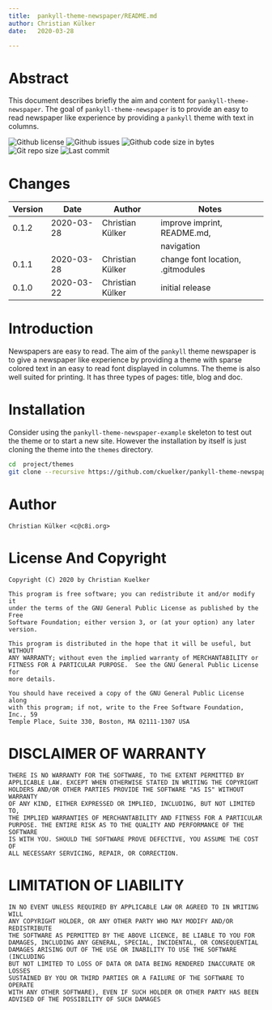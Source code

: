 ```yaml
---
title:  pankyll-theme-newspaper/README.md
author: Christian Külker
date:   2020-03-28

---
```


# Abstract

This document describes briefly the aim and content for
`pankyll-theme-newspaper`. The goal of `pankyll-theme-newspaper` is to provide
an easy to read newspaper like experience by providing a `pankyll` theme with
text in columns.

![Github license](https://img.shields.io/github/license/ckuelker/pankyll-theme-newspaper.svg)
![Github issues](https://img.shields.io/github/issues/ckuelker/pankyll-theme-newspaper.svg?style=popout-square)
![Github code size in bytes](https://img.shields.io/github/languages/code-size/ckuelker/pankyll-theme-newspaper.svg)
![Git repo size](https://img.shields.io/github/repo-size/ckuelker/pankyll-theme-newspaper.svg)
![Last commit](https://img.shields.io/github/last-commit/ckuelker/pankyll-theme-newspaper.svg)

# Changes

| Version | Date       | Author           | Notes                             |
| ------- | ---------- |----------------- | --------------------------------- |
| 0.1.2   | 2020-03-28 | Christian Külker | improve imprint, README.md,       |
|         |            |                  | navigation                        |
| 0.1.1   | 2020-03-28 | Christian Külker | change font location, .gitmodules |
| 0.1.0   | 2020-03-22 | Christian Külker | initial release                   |

# Introduction

Newspapers are easy to read. The aim of the `pankyll` theme newspaper is to
give a newspaper like experience by providing a theme with sparse colored text
in an easy to read font displayed in columns. The theme is also well suited for
printing. It has three types of pages: title, blog and doc.

# Installation

Consider using the `pankyll-theme-newspaper-example` skeleton to test out the
theme or to start a new site. However the installation by itself is just
cloning the theme into the `themes` directory.

```bash
cd  project/themes
git clone --recursive https://github.com/ckuelker/pankyll-theme-newspaper.git
```

# Author

    Christian Külker <c@c8i.org>

# License And Copyright

    Copyright (C) 2020 by Christian Kuelker

    This program is free software; you can redistribute it and/or modify it
    under the terms of the GNU General Public License as published by the Free
    Software Foundation; either version 3, or (at your option) any later
    version.

    This program is distributed in the hope that it will be useful, but WITHOUT
    ANY WARRANTY; without even the implied warranty of MERCHANTABILITY or
    FITNESS FOR A PARTICULAR PURPOSE.  See the GNU General Public License for
    more details.

    You should have received a copy of the GNU General Public License along
    with this program; if not, write to the Free Software Foundation, Inc., 59
    Temple Place, Suite 330, Boston, MA 02111-1307 USA

# DISCLAIMER OF WARRANTY

    THERE IS NO WARRANTY FOR THE SOFTWARE, TO THE EXTENT PERMITTED BY
    APPLICABLE LAW. EXCEPT WHEN OTHERWISE STATED IN WRITING THE COPYRIGHT
    HOLDERS AND/OR OTHER PARTIES PROVIDE THE SOFTWARE "AS IS" WITHOUT WARRANTY
    OF ANY KIND, EITHER EXPRESSED OR IMPLIED, INCLUDING, BUT NOT LIMITED TO,
    THE IMPLIED WARRANTIES OF MERCHANTABILITY AND FITNESS FOR A PARTICULAR
    PURPOSE. THE ENTIRE RISK AS TO THE QUALITY AND PERFORMANCE OF THE SOFTWARE
    IS WITH YOU. SHOULD THE SOFTWARE PROVE DEFECTIVE, YOU ASSUME THE COST OF
    ALL NECESSARY SERVICING, REPAIR, OR CORRECTION.

# LIMITATION OF LIABILITY

    IN NO EVENT UNLESS REQUIRED BY APPLICABLE LAW OR AGREED TO IN WRITING WILL
    ANY COPYRIGHT HOLDER, OR ANY OTHER PARTY WHO MAY MODIFY AND/OR REDISTRIBUTE
    THE SOFTWARE AS PERMITTED BY THE ABOVE LICENCE, BE LIABLE TO YOU FOR
    DAMAGES, INCLUDING ANY GENERAL, SPECIAL, INCIDENTAL, OR CONSEQUENTIAL
    DAMAGES ARISING OUT OF THE USE OR INABILITY TO USE THE SOFTWARE (INCLUDING
    BUT NOT LIMITED TO LOSS OF DATA OR DATA BEING RENDERED INACCURATE OR LOSSES
    SUSTAINED BY YOU OR THIRD PARTIES OR A FAILURE OF THE SOFTWARE TO OPERATE
    WITH ANY OTHER SOFTWARE), EVEN IF SUCH HOLDER OR OTHER PARTY HAS BEEN
    ADVISED OF THE POSSIBILITY OF SUCH DAMAGES


